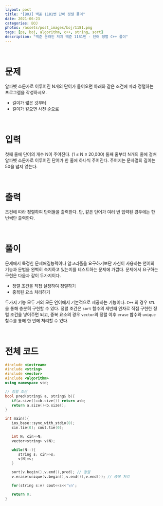```yaml
---
layout: post
title: "[BOJ] 백준 1181번 단어 정렬 풀이"
date: 2021-06-23
categories: BOJ
photos: /assets/post_images/boj/1181.png
tags: [ps, boj, algorithm, c++, string, sort]
description: "백준 온라인 저지 백준 1181번 - 단어 정렬 C++ 풀이"
---
```


<br>

# 문제

알파벳 소문자로 이루어진 N개의 단어가 들어오면 아래와 같은 조건에 따라 정렬하는 프로그램을 작성하시오.

- 길이가 짧은 것부터
- 길이가 같으면 사전 순으로

<br>

# 입력

첫째 줄에 단어의 개수 N이 주어진다. (1 ≤ N ≤ 20,000) 둘째 줄부터 N개의 줄에 걸쳐 알파벳 소문자로 이루어진 단어가 한 줄에 하나씩 주어진다. 주어지는 문자열의 길이는 50을 넘지 않는다.

<br>

# 출력

조건에 따라 정렬하여 단어들을 출력한다. 단, 같은 단어가 여러 번 입력된 경우에는 한 번씩만 출력한다.

<br>

# 풀이

문제에서 특정한 문제해결능력이나 알고리즘을 요구하기보단 자신이 사용하는 언어의 기능과 문법을 완벽히 숙지하고 있는지를 테스트하는 문제에 가깝다. 문제에서 요구하는 구현은 다음과 같이 두가지이다.

- 정렬 조건을 직접 설정하여 정렬하기
- 중복된 요소 처리하기

두가지 기능 모두 거의 모든 언어에서 기본적으로 제공하는 기능이다. `C++` 의 경우 `STL`을 통해 충분히 구현할 수 있다. 정렬 조건은 `sort` 함수의 세번째 인자로 직접 구현한 정렬 조건을 넣어주면 되고, 중복 요소의 경우 `vector`의 정렬 이후 `erase` 함수와 `unique` 함수를 통해 한 번에 처리할 수 있다.

<br>

# 전체 코드

```c++
#include <iostream>
#include <string>
#include <vector>
#include <algorithm>
using namespace std;

// 정렬 조건
bool pred(string& a, string& b){
   if(a.size()==b.size()) return a<b;
   return a.size()<b.size();
}

int main(){
   ios_base::sync_with_stdio(0);
   cin.tie(0); cout.tie(0);

   int N; cin>>N;
   vector<string> v(N);

   while(N--){
      string s; cin>>s;
      v[N]=s;
   }

   sort(v.begin(),v.end(),pred); // 정렬
   v.erase(unique(v.begin(),v.end()),v.end()); // 중복 처리

   for(string s:v) cout<<s<<'\n';

   return 0;
}
```
